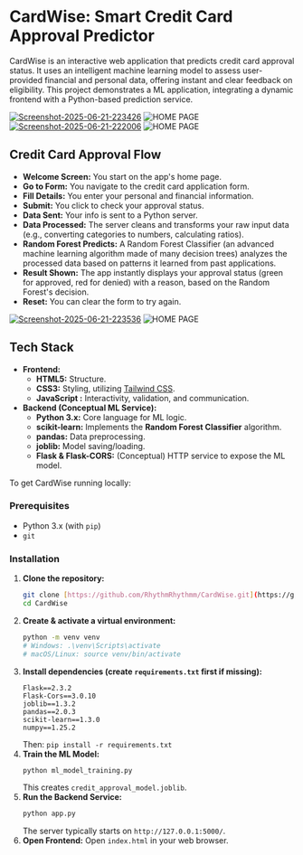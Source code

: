  <h1> CardWise: Smart Credit Card Approval Predictor </h1>

CardWise is an interactive web application that predicts credit card approval status. It uses an intelligent machine learning model to assess user-provided financial and personal data, offering instant and clear feedback on eligibility. This project demonstrates a ML application, integrating a dynamic frontend with a Python-based prediction service.

<picture>
 <a href="https://ibb.co/twS41djC"><img src="https://i.ibb.co/35w7PJ6h/Screenshot-2025-06-21-223426.png" alt="Screenshot-2025-06-21-223426" border="0" /></a>
 <img alt="HOME PAGE" src="YOUR-DEFAULT-IMAGE">
</picture>

<picture>
<a href="https://ibb.co/nqxcDcP4"><img src="https://i.ibb.co/6cjP4PXG/Screenshot-2025-06-21-222006.png" alt="Screenshot-2025-06-21-222006" border="0" /></a>
 <img alt="HOME PAGE" src="YOUR-DEFAULT-IMAGE">
</picture>

  <h2>Credit Card Approval Flow</h2>
  <ul>
    <li><strong>Welcome Screen:</strong> You start on the app's home page.</li>
    <li><strong>Go to Form:</strong> You navigate to the credit card application form.</li>
    <li><strong>Fill Details:</strong> You enter your personal and financial information.</li>
    <li><strong>Submit:</strong> You click to check your approval status.</li>
    <li><strong>Data Sent:</strong> Your info is sent to a Python server.</li>
    <li><strong>Data Processed:</strong> The server cleans and transforms your raw input data (e.g., converting categories to numbers, calculating ratios).</li>
    <li><strong>Random Forest Predicts:</strong> A Random Forest Classifier (an advanced machine learning algorithm made of many decision trees) analyzes the processed data based on patterns it learned from past applications.</li>
    <li><strong>Result Shown:</strong> The app instantly displays your approval status (green for approved, red for denied) with a reason, based on the Random Forest's decision.</li>
    <li><strong>Reset:</strong> You can clear the form to try again.</li>
  </ul>

  <picture>
 <a href="https://ibb.co/czg0ZSb"><img src="https://i.ibb.co/Tzv67xK/Screenshot-2025-06-21-223536.png" alt="Screenshot-2025-06-21-223536" border="0" /></a>
 <img alt="HOME PAGE" src="YOUR-DEFAULT-IMAGE">
</picture>

## Tech Stack

* **Frontend:**
    * **HTML5:** Structure.
    * **CSS3:** Styling, utilizing [Tailwind CSS](https://tailwindcss.com/).
    * **JavaScript :** Interactivity, validation, and communication.
* **Backend (Conceptual ML Service):**
    * **Python 3.x:** Core language for ML logic.
    * **scikit-learn:** Implements the **Random Forest Classifier** algorithm.
    * **pandas:** Data preprocessing.
    * **joblib:** Model saving/loading.
    * **Flask & Flask-CORS:** (Conceptual) HTTP service to expose the ML model.

To get CardWise running locally:

### Prerequisites

* Python 3.x (with `pip`)
* `git`

### Installation

1.  **Clone the repository:**
    ```bash
    git clone [https://github.com/RhythmRhythmm/CardWise.git](https://github.com/RhythmRhythmm/CardWise.git)
    cd CardWise
    ```
2.  **Create & activate a virtual environment:**
    ```bash
    python -m venv venv
    # Windows: .\venv\Scripts\activate
    # macOS/Linux: source venv/bin/activate
    ```
3.  **Install dependencies (create `requirements.txt` first if missing):**
    ```
    Flask==2.3.2
    Flask-Cors==3.0.10
    joblib==1.3.2
    pandas==2.0.3
    scikit-learn==1.3.0
    numpy==1.25.2
    ```
    Then: `pip install -r requirements.txt`
4.  **Train the ML Model:**
    ```bash
    python ml_model_training.py
    ```
    This creates `credit_approval_model.joblib`.
5.  **Run the Backend Service:**
    ```bash
    python app.py
    ```
    The server typically starts on `http://127.0.0.1:5000/`.
6.  **Open Frontend:**
    Open `index.html` in your web browser.


